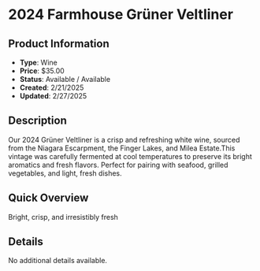 # 2024 Farmhouse Grüner Veltliner

## Product Information
- **Type**: Wine
- **Price**: $35.00
- **Status**: Available / Available
- **Created**: 2/21/2025
- **Updated**: 2/27/2025

## Description
<p>Our 2024 Gr&uuml;ner Veltliner is a crisp and refreshing white wine, sourced from the Niagara Escarpment, the Finger Lakes, and Milea Estate.This vintage was carefully fermented at cool temperatures to preserve its bright aromatics and fresh flavors. Perfect for pairing with seafood, grilled vegetables, and light, fresh dishes.</p>

## Quick Overview
Bright, crisp, and irresistibly fresh

## Details
No additional details available.
